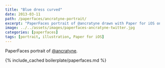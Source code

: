 ```yaml
---
title: "Blue dress curved"
date: 2013-03-11
path: /paperfaces/ancratyne-portrait/
excerpt: "PaperFaces portrait of @ancratyne drawn with Paper for iOS on an iPad."
image: ../../assets/images/paperfaces-ancratyne-twitter.jpg
categories: [paperfaces]
tags: [portrait, illustration, Paper for iOS]
---
```


PaperFaces portrait of [@ancratyne](https://twitter.com/ancratyne).

{% include_cached boilerplate/paperfaces.md %}
